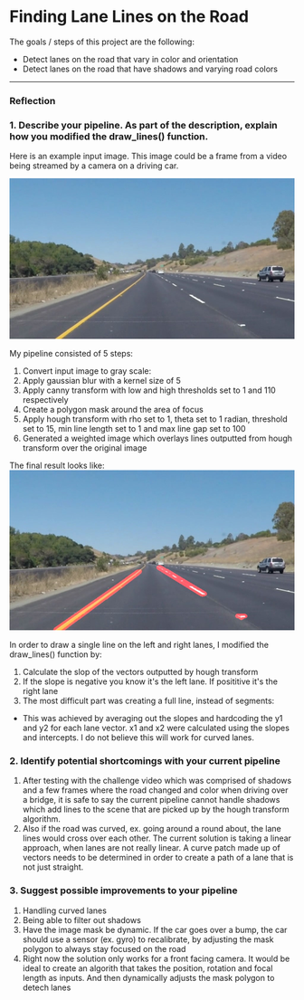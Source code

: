 # **Finding Lane Lines on the Road** 

The goals / steps of this project are the following:
* Detect lanes on the road that vary in color and orientation
* Detect lanes on the road that have shadows and varying road colors


[//]: # (Image References)
[image1]: ./test_images/solidYellowCurve.jpg "Example input image"
[image2]: ./test_images_with_lines/formatted-solidYellowCurve.jpg "Example input image"

---

### Reflection

### 1. Describe your pipeline. As part of the description, explain how you modified the draw_lines() function.

Here is an example input image. This image could be a frame from a video being streamed by a camera on a driving car.


![alt text][image1]


My pipeline consisted of 5 steps:

1. Convert input image to gray scale:
2. Apply gaussian blur with a kernel size of 5
3. Apply canny transform with low and high thresholds set to 1 and 110 respectively
4. Create a polygon mask around the area of focus
5. Apply hough transform with rho set to 1, theta set to 1 radian, threshold set to 15, min line length set to 1 and max line gap set to 100
6. Generated a weighted image which overlays lines outputted from hough transform over the original image

The final result looks like:
![alt text][image2]


In order to draw a single line on the left and right lanes, I modified the draw_lines() function by:

1. Calculate the slop of the vectors outputted by hough transform
2. If the slope is negative you know it's the left lane. If posititive it's the right lane
3. The most difficult part was creating a full line, instead of segments:
  - This was achieved by averaging out the slopes and hardcoding the y1 and y2
  for each lane vector. x1 and x2 were calculated using the slopes and intercepts.
  I do not believe this will work for curved lanes.

### 2. Identify potential shortcomings with your current pipeline

1. After testing with the challenge video which was comprised of shadows and a few frames where the road changed and
  color when driving over a bridge, it is safe to say the current pipeline cannot handle shadows which add lines to the scene
  that are picked up by the hough transform algorithm.
2. Also if the road was curved, ex. going around a round about, the lane lines would cross over each other. The current solution
  is taking a linear approach, when lanes are not really linear. A curve patch made up of vectors needs to be determined in order
  to create a path of a lane that is not just straight.

### 3. Suggest possible improvements to your pipeline
1. Handling curved lanes
2. Being able to filter out shadows
3. Have the image mask be dynamic. If the car goes over a bump, the car should use a sensor (ex. gyro) to recalibrate,
  by adjusting the mask polygon to always stay focused on the road
4. Right now the solution only works for a front facing camera. It would be ideal to create an algorith that takes
  the position, rotation and focal length as inputs. And then dynamically adjusts the mask polygon to detech lanes
